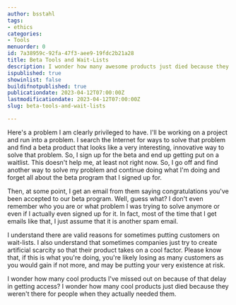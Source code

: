 ```yaml
---
author: bsstahl
tags:
- ethics
categories:
- Tools
menuorder: 0
id: 7a38959c-92fa-47f3-aee9-19fdc2b21a28
title: Beta Tools and Wait-Lists
description: I wonder how many awesome products just died because they weren't available for people when they actually needed them
ispublished: true
showinlist: false
buildifnotpublished: true
publicationdate: 2023-04-12T07:00:00Z
lastmodificationdate: 2023-04-12T07:00:00Z
slug: beta-tools-and-wait-lists

---
```

Here's a problem I am clearly privileged to have. I'll be working on a project and run into a problem. I search the Internet for ways to solve that problem and find a beta product that looks like a very interesting, innovative way to solve that problem. So, I sign up for the beta and end up getting put on a waitlist. This doesn't help me, at least not right now. So, I go off and find another way to solve my problem and continue doing what I'm doing and forget all about the beta program that I signed up for.

Then, at some point, I get an email from them saying congratulations you've been accepted to our beta program. Well, guess what? I don't even remember who you are or what problem I was trying to solve anymore or even if I actually even signed up for it. In fact, most of the time that I get emails like that, I just assume that it is another spam email.

I understand there are valid reasons for sometimes putting customers on wait-lists. I also understand that sometimes companies just try to create artificial scarcity so that their product takes on a cool factor. Please know that, if this is what you're doing, you're likely losing as many customers as you would gain if not more, and may be putting your very existence at risk.

I wonder how many cool products I've missed out on because of that delay in getting access? I wonder how many cool products just died because they weren't there for people when they actually needed them.
